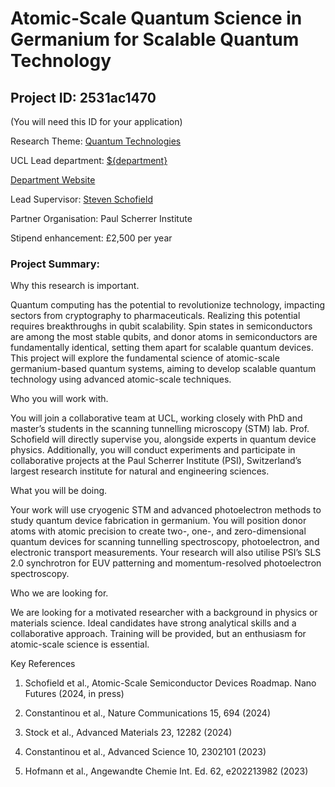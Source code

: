 # Atomic-Scale Quantum Science in Germanium for Scalable Quantum Technology

## Project ID: **2531ac1470**
(You will need this ID for your application)

Research Theme: [Quantum Technologies](../themes/quantum-technologies.md)

UCL Lead department: [${department}](../departments/london-centre-for-nanotechnology.md)

[Department Website](https://www.london-nano.com)

Lead Supervisor: [Steven Schofield](https://profiles.ucl.ac.uk/11379)

Partner Organisation: Paul Scherrer Institute

Stipend enhancement: £2,500 per year

### Project Summary:

Why this research is important. 

Quantum computing has the potential to revolutionize technology, impacting sectors from cryptography to pharmaceuticals. Realizing this potential requires breakthroughs in qubit scalability. Spin states in semiconductors are among the most stable qubits, and donor atoms in semiconductors are fundamentally identical, setting them apart for scalable quantum devices. This project will explore the fundamental science of atomic-scale germanium-based quantum systems, aiming to develop scalable quantum technology using advanced atomic-scale techniques.

Who you will work with. 

You will join a collaborative team at UCL, working closely with PhD and master’s students in the scanning tunnelling microscopy (STM) lab. Prof. Schofield will directly supervise you, alongside experts in quantum device physics. Additionally, you will conduct experiments and participate in collaborative projects at the Paul Scherrer Institute (PSI), Switzerland’s largest research institute for natural and engineering sciences.

What you will be doing. 

Your work will use cryogenic STM and advanced photoelectron methods to study quantum device fabrication in germanium. You will position donor atoms with atomic precision to create two-, one-, and zero-dimensional quantum devices for scanning tunnelling spectroscopy, photoelectron, and electronic transport measurements. Your research will also utilise PSI’s SLS 2.0 synchrotron for EUV patterning and momentum-resolved photoelectron spectroscopy.

Who we are looking for. 

We are looking for a motivated researcher with a background in physics or materials science. Ideal candidates have strong analytical skills and a collaborative approach. Training will be provided, but an enthusiasm for atomic-scale science is essential.

Key References

1. Schofield et al., Atomic-Scale Semiconductor Devices Roadmap. Nano Futures (2024, in press)  

2. Constantinou et al., Nature Communications 15, 694 (2024)  

3. Stock et al., Advanced Materials 23, 12282 (2024)  

4. Constantinou et al., Advanced Science 10, 2302101 (2023)  

5. Hofmann et al., Angewandte Chemie Int. Ed. 62, e202213982 (2023)
